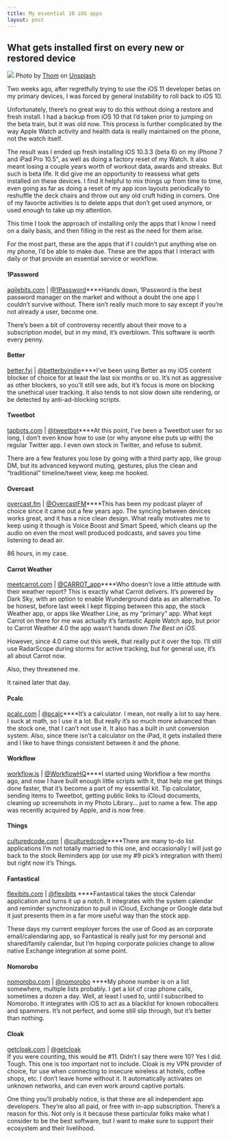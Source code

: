 ```yaml
---
title: My essential 10 iOS apps
layout: post
---
```


## What gets installed first on every new or restored device

![](https://cdn-images-1.medium.com/max/800/1*0dxXbSotG_kgGMczML5a2A.jpeg)
<span class="figcaption_hack">Photo by
[Thom](http://unsplash.com/photos/Zdcq3iKly6g?utm_source=unsplash&utm_medium=referral&utm_content=creditCopyText)
on
[Unsplash](https://unsplash.com/?utm_source=unsplash&utm_medium=referral&utm_content=creditCopyText)</span>

Two weeks ago, after regretfully trying to use the iOS 11 developer betas on my
primary devices, I was forced by general instability to roll back to iOS 10.

Unfortunately, there’s no great way to do this without doing a restore and fresh
install. I had a backup from iOS 10 that I’d taken prior to jumping on the beta
train, but it was old now. This process is further complicated by the way Apple
Watch activity and health data is really maintained on the phone, not the watch
itself.

The result was I ended up fresh installing iOS 10.3.3 (beta 6) on my iPhone 7
and iPad Pro 10.5", as well as doing a factory reset of my Watch. It also meant
losing a couple years worth of workout data, awards and streaks. But such is
beta life. It did give me an opportunity to reassess what gets installed on
these devices. I find it helpful to mix things up from time to time, even going
as far as doing a reset of my app icon layouts periodically to reshuffle the
deck chairs and throw out any old cruft hiding in corners. One of my favorite
activities is to delete apps that don’t get used anymore, or used enough to take
up my attention.

This time I took the approach of installing only the apps that I know I need on
a daily basis, and then filling in the rest as the need for them arise.

For the most part, these are the apps that if I couldn’t put anything else on my
phone, I’d be able to make due. These are the apps that I interact with daily or
that provide an essential service or workflow.

#### **1Password**

[agilebits.com](https://agilebits.com/) |
[@1Password](https://twitter.com/1password)****Hands down, 1Password is the best
password manager on the market and without a doubt the one app I couldn’t
survive without. There isn’t really much more to say except if you’re not
already a user, become one.

There’s been a bit of controversy recently about their move to a subscription
model, but in my mind, it’s overblown. This software is worth every penny.

#### **Better**

[better.fyi](https://better.fyi/) |
[@betterbyindie](https://twitter.com/betterbyindie)****I’ve been using Better as
my iOS content blocker of choice for at least the last six months or so. It’s
not as aggressive as other blockers, so you’ll still see ads, but it’s focus is
more on blocking the unethical user tracking. It also tends to not slow down
site rendering, or be detected by anti-ad-blocking scripts.

#### **Tweetbot**

[tapbots.com](https://tapbots.com/tweetbot/) |
[@tweetbot](https://twitter.com/tweetbot)****At this point, I’ve been a Tweetbot
user for so long, I don’t even know how to use (or why anyone else puts up with)
the regular Twitter app. I even own stock in Twitter, and refuse to submit.

There are a few features you lose by going with a third party app, like group
DM, but its advanced keyword muting, gestures, plus the clean and “traditional”
timeline/tweet view, keep me hooked.

#### **Overcast**

[overcast.fm](https://overcast.fm/) |
[@OvercastFM](https://twitter.com/OvercastFM)****This has been my podcast player
of choice since it came out a few years ago. The syncing between devices works
great, and it has a nice clean design. What really motivates me to keep using it
though is Voice Boost and Smart Speed, which cleans up the audio on even the
most well produced podcasts, and saves you time listening to dead air.

86 hours, in my case.

#### **Carrot Weather**

[meetcarrot.com](http://www.meetcarrot.com/weather/) |
[@CARROT_app](https://twitter.com/CARROT_app)****Who doesn’t love a little
attitude with their weather report? This is exactly what Carrot delivers. It’s
powered by Dark Sky, with an option to enable Wunderground data as an
alternative. To be honest, before last week I kept flipping between this app,
the stock Weather app, or apps like Weather Line, as my “primary” app. What kept
Carrot on there for me was actually it’s fantastic Apple Watch app, but prior to
Carrot Weather 4.0 the app wasn’t hands down *The Best on iOS.*

However, since 4.0 came out this week, that really put it over the top. I’ll
still use RadarScope during storms for active tracking, but for general use,
it’s all about Carrot now.

Also, they threatened me.

<span class="figcaption_hack">It rained later that day.</span>

#### **Pcalc**

[pcalc.com](http://pcalc.com/) | [@pcalc](https://twitter.com/pcalc)****It’s a
calculator. I mean, not really a lot to say here. I suck at math, so I use it a
lot. But really it’s so much more advanced than the stock one, that I can’t not
use it. It also has a built in unit conversion system. Also, since there isn’t a
calculator on the iPad, it gets installed there and I like to have things
consistent between it and the phone.

#### **Workflow**

[workflow.is](http://workflow.is/) |
[@WorkflowHQ](https://twitter.com/WorkflowHQ)****I started using Workflow a few
months ago, and now I have built enough little scripts with it, that help me get
things done faster, that it’s become a part of my essential kit. Tip calculator,
sending items to Tweetbot, getting public links to iCloud documents, cleaning up
screenshots in my Photo Library… just to name a few. The app was recently
acquired by Apple, and is now free.

#### **Things**

[culturedcode.com](https://culturedcode.com/things/) |
[@culturedcode](https://twitter.com/culturedcode)****There are many to-do list
applications I’m not totally married to this one, and occasionally I will just
go back to the stock Reminders app (or use my #9 pick’s integration with them)
but right now it’s Things.

#### **Fantastical**

[flexibits.com](https://flexibits.com/) |
[@flexibits](https://twitter.com/flexibits) ****Fantastical takes the stock
Calendar application and turns it up a notch. It integrates with the system
calendar and reminder synchronization to pull in iCloud, Exchange or Google data
but it just presents them in a far more useful way than the stock app.

These days my current employer forces the use of Good as an corporate
email/calendaring app, so Fantastical is really just for my personal and
shared/family calendar, but I’m hoping corporate policies change to allow native
Exchange integration at some point.

#### **Nomorobo**

[nomorobo.com](https://www.nomorobo.com/) |
[@nomorobo](https://twitter.com/nomorobo) ****My phone number is on a list
somewhere, multiple lists probably. I get a lot of crap phone calls, sometimes a
dozen a day. Well, at least I used to, until I subscribed to Nomorobo. It
integrates with iOS to act as a blacklist for known robocallers and spammers.
It’s not perfect, and some still slip through, but it’s better than nothing.

#### Cloak

[getcloak.com](https://www.getcloak.com/) |
[@getcloak](https://twitter.com/getcloak/)<br> If you were counting, this would
be #11. Didn’t I say there were 10? Yes I did. Tough. This one is too important
not to include. Cloak is my VPN provider of choice, for use when connecting to
insecure wireless at hotels, coffee shops, etc. I don’t leave home without it.
It automatically activates on unknown networks, and can even work around captive
portals.

One thing you’ll probably notice, is that these are all independent app
developers. They’re also all paid, or free with in-app subscription. There’s a
reason for this. Not only is it because these particular folks make what I
consider to be the best software, but I want to make sure to support their
ecosystem and their livelihood.
